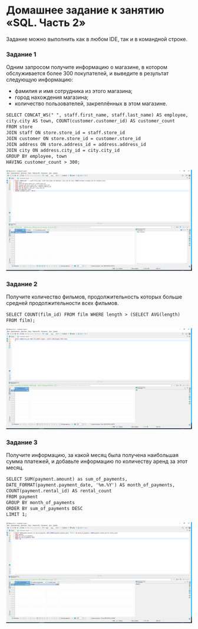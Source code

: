 # Домашнее задание к занятию «SQL. Часть 2»

Задание можно выполнить как в любом IDE, так и в командной строке.

### Задание 1

Одним запросом получите информацию о магазине, в котором обслуживается более 300 покупателей, и выведите в результат следующую информацию: 
- фамилия и имя сотрудника из этого магазина;
- город нахождения магазина;
- количество пользователей, закреплённых в этом магазине.

```sql2
SELECT CONCAT_WS(" ", staff.first_name, staff.last_name) AS employee, city.city AS town, COUNT(customer.customer_id) AS customer_count
FROM store
JOIN staff ON store.store_id = staff.store_id
JOIN customer ON store.store_id = customer.store_id
JOIN address ON store.address_id = address.address_id
JOIN city ON address.city_id = city.city_id
GROUP BY employee, town
HAVING customer_count > 300; 
```
![sql2](https://github.com/OhotinDY/sdb-12-04/blob/main/db5.png)

### Задание 2

Получите количество фильмов, продолжительность которых больше средней продолжительности всех фильмов.

```sql2
SELECT COUNT(film_id) FROM film WHERE length > (SELECT AVG(length) FROM film);
```
![sql2](https://github.com/OhotinDY/sdb-12-04/blob/main/db6.png)

### Задание 3

Получите информацию, за какой месяц была получена наибольшая сумма платежей, и добавьте информацию по количеству аренд за этот месяц.

```sql2
SELECT SUM(payment.amount) as sum_of_payments, DATE_FORMAT(payment.payment_date, '%m.%Y') AS month_of_payments, COUNT(payment.rental_id) AS rental_count
FROM payment
GROUP BY month_of_payments
ORDER BY sum_of_payments DESC
LIMIT 1;
```
![sql2](https://github.com/OhotinDY/sdb-12-04/blob/main/db7.png)

